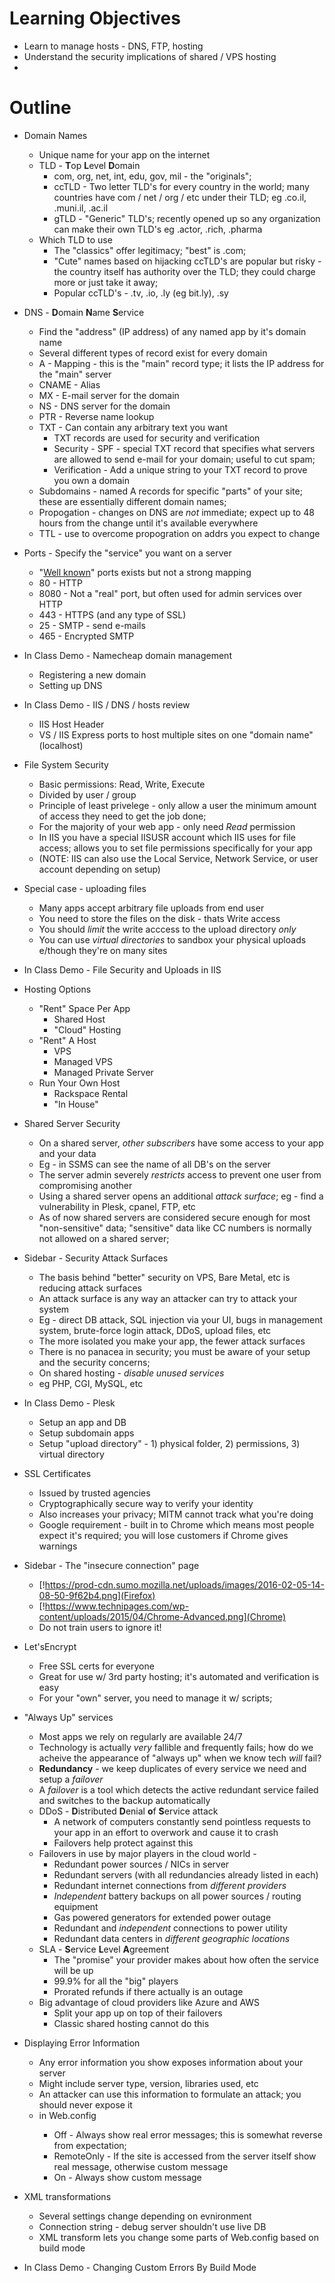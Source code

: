 **Learning Objectives**
=======================
- Learn to manage hosts - DNS, FTP, hosting
- Understand the security implications of shared / VPS hosting
- 

**Outline**
===========
- Domain Names
  - Unique name for your app on the internet
  - TLD - **T**op **L**evel **D**omain
    - com, org, net, int, edu, gov, mil - the "originals";
    - ccTLD - Two letter TLD's for every country in the world;
    many countries have com / net / org / etc under their TLD;
    eg .co.il, .muni.il, .ac.il
    - gTLD - "Generic" TLD's; recently opened up so any organization can make their own TLD's
    eg .actor, .rich, .pharma
  - Which TLD to use
    - The "classics" offer legitimacy; "best" is .com;
    - "Cute" names based on hijacking ccTLD's are popular but risky - the country itself has authority over the TLD; they could charge more or just take it away;
    - Popular ccTLD's - .tv, .io, .ly (eg bit.ly), .sy

- DNS - **D**omain **N**ame **S**ervice
  - Find the "address" (IP address) of any named app by it's domain name
  - Several different types of record exist for every domain
  - A - Mapping - this is the "main" record type; it lists the IP address for the "main" server
  - CNAME - Alias
  - MX - E-mail server for the domain
  - NS - DNS server for the domain
  - PTR - Reverse name lookup
  - TXT - Can contain any arbitrary text you want
    - TXT records are used for security and verification
    - Security - SPF - special TXT record that specifies what servers are allowed to send e-mail for your domain; useful to cut spam;
    - Verification - Add a unique string to your TXT record to prove you own a domain
  - Subdomains - named A records for specific "parts" of your site; these are essentially different domain names;
  - Propogation - changes on DNS are _not_ immediate; expect up to 48 hours from the change until it's available everywhere
  - TTL - use to overcome propogration on addrs you expect to change

- Ports - Specify the "service" you want on a server
  - "[Well known](https://www.iana.org/assignments/service-names-port-numbers/service-names-port-numbers.xhtml)" ports exists but not a strong mapping
  - 80 - HTTP
  - 8080 - Not a "real" port, but often used for admin services over HTTP
  - 443 - HTTPS (and any type of SSL)
  - 25 - SMTP - send e-mails
  - 465 - Encrypted SMTP

- In Class Demo - Namecheap domain management
  - Registering a new domain
  - Setting up DNS

- In Class Demo - IIS / DNS / hosts review
  - IIS Host Header
  - VS / IIS Express ports to host multiple sites on one "domain name" (localhost)

- File System Security
  - Basic permissions: Read, Write, Execute
  - Divided by user / group
  - Principle of least privelege - only allow a user the minimum amount of access they need to get the job done;
  - For the majority of your web app - only need _Read_ permission
  - In IIS you have a special IISUSR account which IIS uses for file access; allows you to set file permissions specifically for your app
  - (NOTE: IIS can also use the Local Service, Network Service, or user account depending on setup)

- Special case - uploading files
  - Many apps accept arbitrary file uploads from end user
  - You need to store the files on the disk - thats Write access
  - You should _limit_ the write acccess to the upload directory _only_
  - You can use _virtual directories_ to sandbox your physical uploads e/though they're on many sites

- In Class Demo - File Security and Uploads in IIS

- Hosting Options
  - "Rent" Space Per App
    - Shared Host
    - "Cloud" Hosting
  - "Rent" A Host
    - VPS
    - Managed VPS
    - Managed Private Server
  - Run Your Own Host
    - Rackspace Rental
    - "In House"

- Shared Server Security
  - On a shared server, _other subscribers_ have some access to your app and your data
  - Eg - in SSMS can see the name of all DB's on the server
  - The server admin severely _restricts_ access to prevent one user from compromising another
  - Using a shared server opens an additional _attack surface_; eg - find a vulnerability in Plesk, cpanel, FTP, etc
  - As of now shared servers are considered secure enough for most "non-sensitive" data; "sensitive" data like CC numbers is normally not allowed on a shared server;

- Sidebar - Security Attack Surfaces
  - The basis behind "better" security on VPS, Bare Metal, etc is reducing attack surfaces
  - An attack surface is any way an attacker can try to attack your system
  - Eg - direct DB attack, SQL injection via your UI, bugs in management system, brute-force login attack, DDoS, upload files, etc
  - The more isolated you make your app, the fewer attack surfaces
  - There is no panacea in security; you must be aware of your setup and the security concerns;
  - On shared hosting - _disable unused services_
  - eg PHP, CGI, MySQL, etc

- In Class Demo - Plesk
  - Setup an app and DB
  - Setup subdomain apps
  - Setup "upload directory" - 1) physical folder, 2) permissions, 3) virtual directory

- SSL Certificates
  - Issued by trusted agencies
  - Cryptographically secure way to verify your identity
  - Also increases your privacy; MITM cannot track what you're doing
  - Google requirement - built in to Chrome which means most people expect it's required; you will lose customers if Chrome gives warnings

- Sidebar - The "insecure connection" page
  - [!https://prod-cdn.sumo.mozilla.net/uploads/images/2016-02-05-14-08-50-9f62b4.png](Firefox)
  - [!https://www.technipages.com/wp-content/uploads/2015/04/Chrome-Advanced.png](Chrome)
  - Do not train users to ignore it!

- Let'sEncrypt
  - Free SSL certs for everyone
  - Great for use w/ 3rd party hosting; it's automated and verification is easy
  - For your "own" server, you need to manage it w/ scripts;

- "Always Up" services
  - Most apps we rely on regularly are available 24/7
  - Technology is actually _very_ fallible and frequently fails; how do we acheive the appearance of "always up" when we know tech _will_ fail?
  - **Redundancy** - we keep duplicates of every service we need and setup a _failover_
  - A _failover_ is a tool which detects the active redundant service failed and switches to the backup automatically
  - DDoS - **D**istributed **D**enial **o**f **S**ervice attack
    - A network of computers constantly send pointless requests to your app in an effort to overwork and cause it to crash
    - Failovers help protect against this
  - Failovers in use by major players in the cloud world - 
    - Redundant power sources / NICs in server
    - Redundant servers (with all redundancies already listed in each)
    - Redundant internet connections from _different providers_
    - _Independent_ battery backups on all power sources / routing equipment
    - Gas powered generators for extended power outage
    - Redundant and _independent_ connections to power utility
    - Redundant data centers in _different geographic locations_
  - SLA - **S**ervice **L**evel **A**greement
    - The "promise" your provider makes about how often the service will be up
    - 99.9% for all the "big" players
    - Prorated refunds if there actually is an outage
  - Big advantage of cloud providers like Azure and AWS
    - Split your app up on top of their failovers
    - Classic shared hosting cannot do this

- Displaying Error Information
  - Any error information you show exposes information about your server
  - Might include server type, version, libraries used, etc
  - An attacker can use this information to formulate an attack; you should never expose it
  - <customErrors> in Web.config
    - Off - Always show real error messages; this is somewhat reverse from expectation;
    - RemoteOnly - If the site is accessed from the server itself show real message, otherwise custom message
    - On - Always show custom message

- XML transformations 
  - Several settings change depending on evnironment
  - Connection string - debug server shouldn't use live DB
  - XML transform lets you change some parts of Web.config based on build mode

- In Class Demo - Changing Custom Errors By Build Mode
